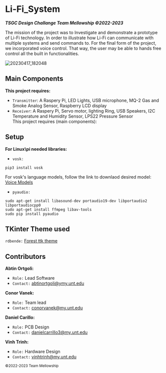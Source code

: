 # Li-Fi_System
***TSGC Design Challange Team Mellowship ©2022-2023***

The mission of the project was to Investigate and demonstrate a prototype of Li-Fi technology. In order to illustrate how Li-Fi can communicate with multiple systems and send commands to. For the final form of the project, we incorporated voice control. That way, the user may be able to hands free control all the built in functionalities.

![20230417_182048](https://github.com/Zed-4/Li-Fi_System/assets/8176316/eaa59bdd-ebf9-495f-ac3c-6fa1ac5b4724)

## Main Components

**This project requires:** <br>
- `Transmitter`: A Raspery Pi, LED Lights, USB microphone, MQ-2 Gas and Smoke Analog Sensor, Raspberry LCD display <br>
- `Receiver`:    A Raspery Pi, Servo motor, lighting Ring, USB Speakers, I2C Temperature and Humidity Sensor, LPS22 Pressure Sensor <br>
This project requires (main components):

## Setup

**For Linux\pi needed libraries:** <br>

- `vosk:` <br>
```
pip3 install vosk
```
For vosk's language models, follow the link to downlaod desired model: [Voice Models](https://alphacephei.com/vosk/models) <br>

- `pyaudio:` <br>
```
sudo apt-get install libasound-dev portaudio19-dev libportaudio2 libportaudiocpp0
sudo apt-get install ffmpeg libav-tools
sudo pip install pyaudio
```

## TKinter Theme used

`rdbende:` [Forest ttk theme](https://github.com/rdbende/Forest-ttk-theme)

## Contributors

**Abtin Ortgoli:** <br>
- `Role:` Lead Software
- `Contact:` abtinortgoli@ymy.unt.edu

**Conor Vanek:** <br>
- `Role:` Team lead
- `Contact:` conorvanek@my.unt.edu <br>

**Daniel Carillo:** <br>
- `Role:` PCB Design
- `Contact:` danielcarrillo3@my.unt.edu

**Vinh Trinh:** <br>
- `Role:` Hardware Design
- `Contact:` vinhtrinh@my.unt.edu


<sub> ©2022-2023 Team Mellowship </sub>
